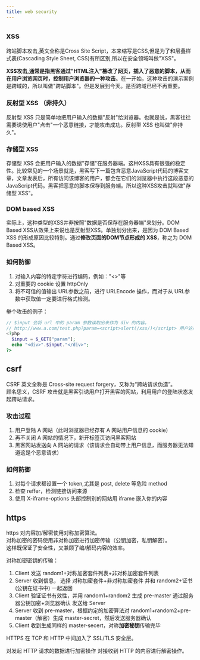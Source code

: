 ```yaml
---
title: web security
---
```


## xss

跨站脚本攻击,英文全称是Cross Site Script，本来缩写是CSS,但是为了和层叠样式表(Cascading Style Sheet, CSS)有所区别,所以在安全领域叫做"XSS"。

**XSS攻击,通常是指黑客通过"HTML注入"篡改了网页，插入了恶意的脚本，从而在用户浏览网页时，控制用户浏览器的一种攻击**。在一开始，这种攻击的演示案例是跨域的，所以叫做"跨站脚本"。但是发展到今天。是否跨域已经不再重要。

### 反射型 XSS （非持久）

反射型 XSS 只是简单地把用户输入的数据"反射"给浏览器。也就是说，黑客往往需要诱使用户"点击"一个恶意链接，才能攻击成功。反射型 XSS 也叫做"非持久"。

### 存储型 XSS

存储型 XSS 会把用户输入的数据"存储"在服务器端。这种XSS具有很强的稳定性。比较常见的一个场景就是，黑客写下一篇包含恶意JavaScript代码的博客文章，文章发表后，所有访问该博客的用户，都会在它们的浏览器中执行这段恶意的JavaScript代码。黑客把恶意的脚本保存到服务端。所以这种XSS攻击就叫做"存储型 XSS"。

### DOM based XSS

实际上，这种类型的XSS并非按照"数据是否保存在服务器端"来划分。DOM Based XSS从效果上来说也是反射型XSS。单独划分出来，是因为 DOM Based XSS 的形成原因比较特别。通过**修改页面的DOM节点形成的 XSS**，称之为 DOM Based XSS。

### 如何防御

1. 对输入内容的特定字符进行编码，例如："<>"等  
2. 对重要的 cookie 设置 httpOnly  
3. 将不可信的值输出 URL参数之前，进行 URLEncode 操作，而对于从 URL参数中获取值一定要进行格式检测。

举个攻击的例子：  
```php
// $input 会将 url 中的 param 参数读取出来作为 div 的内容。
// http://www.a.com/test.php?param=<script>alert(/xss/)</script> 用户这般输入就造成 XSS 攻击了
<?php 
  $input = $_GET["param"];
  echo "<div>".$input."</div>";
?>
```


## csrf

CSRF 英文全称是 Cross-site request forgery，又称为“跨站请求伪造”。  
顾名思义，CSRF 攻击就是黑客引诱用户打开黑客的网站，利用用户的登陆状态发起跨站请求。

### 攻击过程

1. 用户登陆 A 网站（此时浏览器已经存有 A 网站用户信息的 cookie）
2. 再不关闭 A 网站的情况下，新开标签页访问黑客网站
3. 黑客网站发送向 A 网站的请求（该请求会自动带上用户信息，而服务器无法知道这是个恶意请求）

### 如何防御

1. 对每个请求都设置一个 token,尤其是 post, delete 等危险 method
2. 检查 reffer，检测链接访问来源
3. 使用 X-iframe-options 头部控制别的网站用 iframe 嵌入你的内容

## https

https 对内容加/解密使用对称加密算法。  
对称加密的密码使用非对称加密进行加密传输（公钥加密，私钥解密）。  
这样既保证了安全性，又兼顾了编/解码内容的效率。

对称加密密钥的传输：  
1. Client 发送 random1+对称加密套件列表+非对称加密套件列表
2. Server 收到信息， 选择 对称加密套件+非对称加密套件 并和 random2+证书(公钥在证书中) 一起返回
3. Client 验证证书有效性，并用 random1+random2 生成 pre-master 通过服务器公钥加密+浏览器确认 发送给 Server
4. Server 收到 pre-master，根据约定的加密算法对 random1+random2+pre-master（解密）生成 master-secret，然后发送服务器确认
5. Client 收到生成同样的 master-secert，对称**加密秘钥**传输完毕  

HTTPS 在 TCP 和 HTTP 中间加入了 SSL/TLS 安全层。

对发起 HTTP 请求的数据进行加密操作
对接收到 HTTP 的内容进行解密操作。